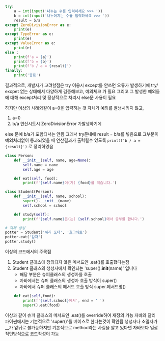 ```python
try:
    a = int(input('나누는 수를 입력하세요 >>> '))
    b = int(input('나누어지는 수를 입력하세요 >>> '))
    result = b/a
except ZeroDivisionError as e:
    print(e)
except TypeError as e:
    print(e)
except ValueError as e:
    print(e)
else :
    print(f'a = {a}')
    print(f'b = {b}')
    print(f'b / a = {result}')
finally:
    print('종료')
```
결과적으로, 개발자가 고려할점은 try 이용시 except를 안쓰면 오류가 발생하기에 try/ excpet 없는 상태에서 다양하게 검증해보고, 예외체크 가 필요
그리고 그 발생한 예외들에 대해 except처리 및 정상적으로 처리시 else문 사용이 필요

하지만 이상의 사례와같이 a=0을 입력하는 것 자체가 예외를 발생시키지 않고,
1. a=0
2. b/a 연산시도시 ZeroDivisionError 가발생하기에

else 문에 b/a가 포함되서는 안됨
그래서 try문내에 result = b/a를 넣음으로 그부분이 예외처리없이 통과되었을 때 연산결과가 출력될수 있도록 `print(f'b / a = {result}')` 로 정리하였음

```python
class Person:
    def __init__(self, name, age=None):
        self.name = name
        self.age = age

    def eat(self, food):
        print(f'{self.name}이(가) {food}를 먹습니다.')

class Student(Person):
    def __init__(self, name, school):
        super().__init__(name)
        self.school = school

    def study(self):
        print(f'{self.name}은(는) {self.school}에서 공부를 합니다.')

# 객체 생성
potter = Student('해리 포터', '호그와트')
potter.eat('감자')
potter.study()
```
이상의 코드에서의 주목점
1. Student 클래스에 정의되지 않은 메서드인 .eat()를 호출했다는점
2. Student 클래스의 생성자에서 확인되는 'super().__init__(name)' 입니다
   - 해당 부분은 슈퍼클래스의 생성자를 호출
   - 자바에서는 슈퍼 클래스의 생성자 호출 방식이 super()
   - 자바에서 슈퍼 클래스의 메서드 호출 방식 super.메서드명()
```python
    def eat(self,food):
        print(f'{self.school}에서', end = ' ')
        super().eat(food)
```
이상과 같이 슈퍼 클래스의 메서드인 .eat()를 override하여 재정의 가능
자바와 달리 파이썬에서는 기본적으로 'super()'를 베이스로 한다는것이 확인됨
생성자나 소멸자가 __가 앞뒤로 불가능하지만 기본적으로 method라는 사실을 알고 있다면
자바보다 일괄적인방식으로 코드작성이 가능